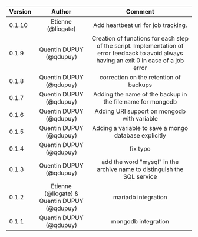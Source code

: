 | Version |                    Author                    |                                                                   Comment                                                                   |
| ------- | :------------------------------------------: | :-----------------------------------------------------------------------------------------------------------------------------------------: |
| 0.1.10   |              Etienne (@liogate)              |                                                     Add heartbeat url for job tracking.                                                     |
| 0.1.9   |           Quentin DUPUY (@qdupuy)            | Creation of functions for each step of the script. Implementation of error feedback to avoid always having an exit 0 in case of a job error |
| 0.1.8   |           Quentin DUPUY (@qdupuy)            |                                                   correction on the retention of backups                                                    |
| 0.1.7   |           Quentin DUPUY (@qdupuy)            |                                         Adding the name of the backup in the file name for mongodb                                          |
| 0.1.6   |           Quentin DUPUY (@qdupuy)            |                                                 Adding URI support on mongodb with variable                                                 |
| 0.1.5   |           Quentin DUPUY (@qdupuy)            |                                            Adding a variable to save a mongo database explicitly                                            |
| 0.1.4   |           Quentin DUPUY (@qdupuy)            |                                                                  fix typo                                                                   |
| 0.1.3   |           Quentin DUPUY (@qdupuy)            |                                   add the word "mysql" in the archive name to distinguish the SQL service                                   |
| 0.1.2   | Etienne (@liogate) & Quentin DUPUY (@qdupuy) |                                                             mariadb integration                                                             |
| 0.1.1   |           Quentin DUPUY (@qdupuy)            |                                                             mongodb integration                                                             |
